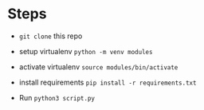 # Steps

* `git clone` this repo
 
* setup virtualenv `python -m venv modules`
 
* activate virtualenv `source modules/bin/activate`
 
* install requirements `pip install -r requirements.txt`
 
* Run `python3 script.py`
